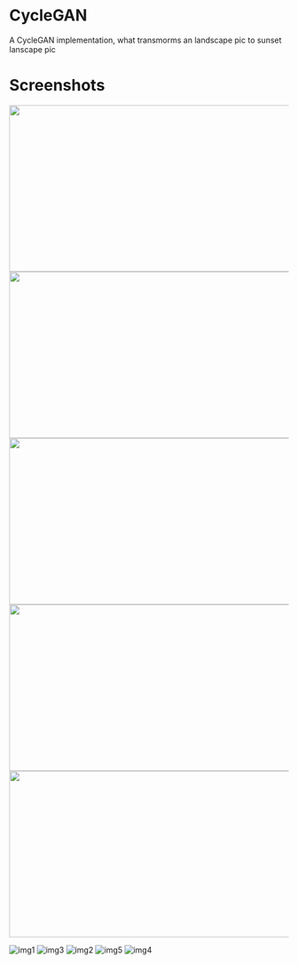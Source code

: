 # CycleGAN
A CycleGAN implementation, what transmorms an landscape pic to sunset lanscape pic
# Screenshots
 <img src="https://user-images.githubusercontent.com/45141221/84590782-1dd82300-ae42-11ea-85e0-ea71e9e53881.jpg" height="300" width="900"/>
 <img src="https://user-images.githubusercontent.com/45141221/84590788-216baa00-ae42-11ea-9c6d-3b2bbf08377d.jpg" height="300" width="900"/>
  <img src="https://user-images.githubusercontent.com/45141221/84590784-203a7d00-ae42-11ea-86c6-6b31498ee177.jpg" height="300" width="900"/>
 <img src="https://user-images.githubusercontent.com/45141221/84590792-2597c780-ae42-11ea-977e-51a45acbe992.jpg" height="300" width="900"/>
 <img src="https://user-images.githubusercontent.com/45141221/84590789-23356d80-ae42-11ea-8f6d-d27801b0cfd9.jpg" height="300" width="900"/>

 ![img1](https://user-images.githubusercontent.com/45141221/84590782-1dd82300-ae42-11ea-85e0-ea71e9e53881.jpg)
![img3](https://user-images.githubusercontent.com/45141221/84590784-203a7d00-ae42-11ea-86c6-6b31498ee177.jpg)
![img2](https://user-images.githubusercontent.com/45141221/84590788-216baa00-ae42-11ea-9c6d-3b2bbf08377d.jpg)
![img5](https://user-images.githubusercontent.com/45141221/84590789-23356d80-ae42-11ea-8f6d-d27801b0cfd9.jpg)
![img4](https://user-images.githubusercontent.com/45141221/84590792-2597c780-ae42-11ea-977e-51a45acbe992.jpg)

